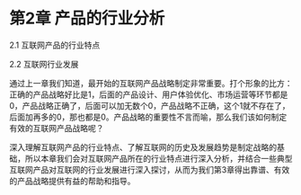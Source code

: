 # 第2章 产品的行业分析

2.1 互联网产品的行业特点

2.2 互联网行业发展

通过上一章我们知道，最开始的互联网产品战略制定非常重要。打个形象的比方：正确的产品战略好比是1，后面的产品设计、用户体验优化、市场运营等环节都是0，产品战略正确了，后面可以加无数个0，产品战略不正确，这个1就不存在了，后面加再多的0，那也都是0。产品战略的重要性不言而喻，那么我们该如何制定有效的互联网产品战略呢？

深入理解互联网产品的行业特点、了解互联网的历史及发展趋势是制定战略的基础，所以本章我们会对互联网产品所在的行业特点进行深入分析，并结合一些典型互联网产品对互联网的行业发展进行深入探讨，从而为我们第3章得出靠谱、有效的产品战略提供有益的帮助和指导。
